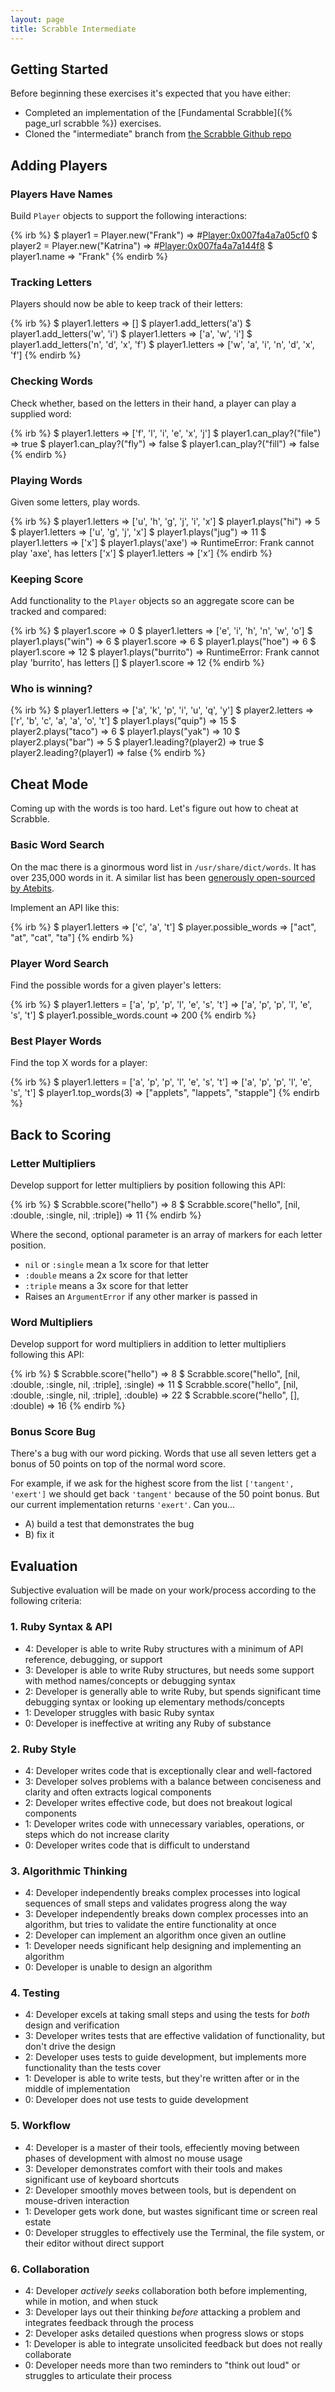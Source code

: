 ```yaml
---
layout: page
title: Scrabble Intermediate
---
```


## Getting Started

Before beginning these exercises it's expected that you have either:

* Completed an implementation of the [Fundamental Scrabble]({% page_url scrabble %}) exercises.
* Cloned the "intermediate" branch from [the Scrabble Github repo](https://github.com/JumpstartLab/scrabble/tree/intermediate)

## Adding Players

### Players Have Names

Build `Player` objects to support the following interactions:

{% irb %}
$ player1 = Player.new("Frank")
=> #<Player:0x007fa4a7a05cf0>
$ player2 = Player.new("Katrina")
=> #<Player:0x007fa4a7a144f8>
$ player1.name
=> "Frank"
{% endirb %}

### Tracking Letters

Players should now be able to keep track of their letters:

{% irb %}
$ player1.letters
=> []
$ player1.add_letters('a')
$ player1.add_letters('w', 'i')
$ player1.letters
=> ['a', 'w', 'i']
$ player1.add_letters('n', 'd', 'x', 'f')
$ player1.letters
=> ['w', 'a', 'i', 'n', 'd', 'x', 'f']
{% endirb %}

### Checking Words

Check whether, based on the letters in their hand, a player can play a supplied word:

{% irb %}
$ player1.letters
=> ['f', 'l', 'i', 'e', 'x', 'j']
$ player1.can_play?("file")
=> true
$ player1.can_play?("fly")
=> false
$ player1.can_play?("fill")
=> false
{% endirb %}

### Playing Words

Given some letters, play words.

{% irb %}
$ player1.letters
=> ['u', 'h', 'g', 'j', 'i', 'x']
$ player1.plays("hi")
=> 5
$ player1.letters
=> ['u', 'g', 'j', 'x']
$ player1.plays("jug")
=> 11
$ player1.letters
=> ['x']
$ player1.plays('axe')
=> RuntimeError: Frank cannot play 'axe', has letters ['x']
$ player1.letters
=> ['x']
{% endirb %}

### Keeping Score

Add functionality to the `Player` objects so an aggregate score can be tracked and compared:

{% irb %}
$ player1.score
=> 0
$ player1.letters
=> ['e', 'i', 'h', 'n', 'w', 'o']
$ player1.plays("win")
=> 6
$ player1.score
=> 6
$ player1.plays("hoe")
=> 6
$ player1.score
=> 12
$ player1.plays("burrito")
=> RuntimeError: Frank cannot play 'burrito', has letters []
$ player1.score
=> 12
{% endirb %}

### Who is winning?

{% irb %}
$ player1.letters
=> ['a', 'k', 'p', 'i', 'u', 'q', 'y']
$ player2.letters
=> ['r', 'b', 'c', 'a', 'a', 'o', 't']
$ player1.plays("quip")
=> 15
$ player2.plays("taco")
=> 6
$ player1.plays("yak")
=> 10
$ player2.plays("bar")
=> 5
$ player1.leading?(player2)
=> true
$ player2.leading?(player1)
=> false
{% endirb %}

## Cheat Mode

Coming up with the words is too hard. Let's figure out how to cheat at Scrabble.

### Basic Word Search

On the mac there is a ginormous word list in `/usr/share/dict/words`. It has over 235,000 words in it. A similar list has been [generously open-sourced by Atebits](https://github.com/atebits/Words/blob/master/Words/en.txt).

Implement an API like this:

{% irb %}
$ player1.letters
=> ['c', 'a', 't']
$ player.possible_words
=> ["act", "at", "cat", "ta"]
{% endirb %}

### Player Word Search

Find the possible words for a given player's letters:

{% irb %}
$ player1.letters = ['a', 'p', 'p', 'l', 'e', 's', 't']
=> ['a', 'p', 'p', 'l', 'e', 's', 't']
$ player1.possible_words.count
=> 200
{% endirb %}

### Best Player Words

Find the top X words for a player:

{% irb %}
$ player1.letters = ['a', 'p', 'p', 'l', 'e', 's', 't']
=> ['a', 'p', 'p', 'l', 'e', 's', 't']
$ player1.top_words(3)
 => ["applets", "lappets", "stapple"]
{% endirb %}

## Back to Scoring

### Letter Multipliers

Develop support for letter multipliers by position following this API:

{% irb %}
$ Scrabble.score("hello")
=> 8
$ Scrabble.score("hello", [nil, :double, :single, nil, :triple])
=> 11
{% endirb %}

Where the second, optional parameter is an array of markers for each letter position.

* `nil` or `:single` mean a 1x score for that letter
* `:double` means a 2x score for that letter
* `:triple` means a 3x score for that letter
* Raises an `ArgumentError` if any other marker is passed in

### Word Multipliers

Develop support for word multipliers in addition to letter multipliers following this API:

{% irb %}
$ Scrabble.score("hello")
=> 8
$ Scrabble.score("hello", [nil, :double, :single, nil, :triple], :single)
=> 11
$ Scrabble.score("hello", [nil, :double, :single, nil, :triple], :double)
=> 22
$ Scrabble.score("hello", [], :double)
=> 16
{% endirb %}

### Bonus Score Bug

There's a bug with our word picking. Words that use all seven letters get a bonus of 50 points on top of the normal word score.

For example, if we ask for the highest score from the list `['tangent', 'exert']` we should get back `'tangent'` because of the 50 point bonus. But our current implementation returns `'exert'`. Can you...

* A) build a test that demonstrates the bug
* B) fix it

## Evaluation

Subjective evaluation will be made on your work/process according to the following criteria:

### 1. Ruby Syntax & API

* 4: Developer is able to write Ruby structures with a minimum of API reference, debugging, or support
* 3: Developer is able to write Ruby structures, but needs some support with method names/concepts or debugging syntax
* 2: Developer is generally able to write Ruby, but spends significant time debugging syntax or looking up elementary methods/concepts
* 1: Developer struggles with basic Ruby syntax
* 0: Developer is ineffective at writing any Ruby of substance

### 2. Ruby Style

* 4: Developer writes code that is exceptionally clear and well-factored
* 3: Developer solves problems with a balance between conciseness and clarity and often extracts logical components
* 2: Developer writes effective code, but does not breakout logical components
* 1: Developer writes code with unnecessary variables, operations, or steps which do not increase clarity
* 0: Developer writes code that is difficult to understand

### 3. Algorithmic Thinking

* 4: Developer independently breaks complex processes into logical sequences of small steps and validates progress along the way
* 3: Developer independently breaks down complex processes into an algorithm, but tries to validate the entire functionality at once
* 2: Developer can implement an algorithm once given an outline
* 1: Developer needs significant help designing and implementing an algorithm
* 0: Developer is unable to design an algorithm

### 4. Testing

* 4: Developer excels at taking small steps and using the tests for *both* design and verification
* 3: Developer writes tests that are effective validation of functionality, but don't drive the design
* 2: Developer uses tests to guide development, but implements more functionality than the tests cover
* 1: Developer is able to write tests, but they're written after or in the middle of implementation
* 0: Developer does not use tests to guide development

### 5. Workflow

* 4: Developer is a master of their tools, effeciently moving between phases of development with almost no mouse usage
* 3: Developer demonstrates comfort with their tools and makes significant use of keyboard shortcuts
* 2: Developer smoothly moves between tools, but is dependent on mouse-driven interaction
* 1: Developer gets work done, but wastes significant time or screen real estate
* 0: Developer struggles to effectively use the Terminal, the file system, or their editor without direct support

### 6. Collaboration

* 4: Developer *actively seeks* collaboration both before implementing, while in motion, and when stuck
* 3: Developer lays out their thinking *before* attacking a problem and integrates feedback through the process
* 2: Developer asks detailed questions when progress slows or stops
* 1: Developer is able to integrate unsolicited feedback but does not really collaborate
* 0: Developer needs more than two reminders to "think out loud" or struggles to articulate their process

